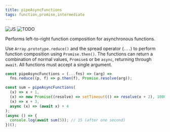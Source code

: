 ```yaml
---
title: pipeAsyncFunctions
tags: function,promise,intermediate
---
```


![JS](https://img.shields.io/badge/supports-javascript-yellow.svg?style=flat-square)
![TODO](https://img.shields.io/badge///TODO-blue.svg?style=flat-square)

Performs left-to-right function composition for asynchronous functions.

Use `Array.prototype.reduce()` and the spread operator (`...`) to perform function composition using `Promise.then()`.
The functions can return a combination of normal values, `Promise`s or be `async`, returning through `await`.
All functions must accept a single argument.

```js
const pipeAsyncFunctions = (...fns) => (arg) =>
  fns.reduce((p, f) => p.then(f), Promise.resolve(arg));
```

```js
const sum = pipeAsyncFunctions(
  (x) => x + 1,
  (x) => new Promise((resolve) => setTimeout(() => resolve(x + 2), 1000)),
  (x) => x + 3,
  async (x) => (await x) + 4
);
(async () => {
  console.log(await sum(5)); // 15 (after one second)
})();
```
